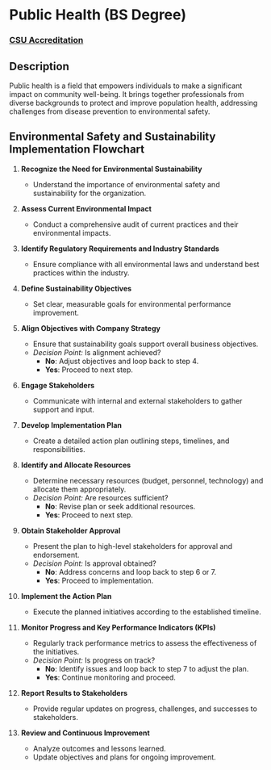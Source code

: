<h1>Public Health (BS Degree) </h1>

 ### [CSU Accreditation](https://catalog.csuniv.edu/preview_program.php?catoid=33&poid=3248)

<h2>Description</h2>
Public health is a field that empowers individuals to make a significant impact on community well-being. It brings together professionals from diverse backgrounds to protect and improve population health, addressing challenges from disease prevention to environmental safety.
<br />


<h2>Environmental Safety and Sustainability Implementation Flowchart</h2> 



1. **Recognize the Need for Environmental Sustainability**
    - Understand the importance of environmental safety and sustainability for the organization.
  
  
2. **Assess Current Environmental Impact**
    - Conduct a comprehensive audit of current practices and their environmental impacts.
  
  
3. **Identify Regulatory Requirements and Industry Standards**
    - Ensure compliance with all environmental laws and understand best practices within the industry.
   
   
4. **Define Sustainability Objectives**
    - Set clear, measurable goals for environmental performance improvement.
  
  
5. **Align Objectives with Company Strategy**
    - Ensure that sustainability goals support overall business objectives.
    - *Decision Point:* Is alignment achieved?
        - **No**: Adjust objectives and loop back to step 4.
        - **Yes**: Proceed to next step.
  
  
6. **Engage Stakeholders**
    - Communicate with internal and external stakeholders to gather support and input.
  
  
7. **Develop Implementation Plan**
    - Create a detailed action plan outlining steps, timelines, and responsibilities.
  
  
8. **Identify and Allocate Resources**
    - Determine necessary resources (budget, personnel, technology) and allocate them appropriately.
    - *Decision Point:* Are resources sufficient?
        - **No**: Revise plan or seek additional resources.
        - **Yes**: Proceed to next step.
  
  
9. **Obtain Stakeholder Approval**
    - Present the plan to high-level stakeholders for approval and endorsement.
    - *Decision Point:* Is approval obtained?
        - **No**: Address concerns and loop back to step 6 or 7.
        - **Yes**: Proceed to implementation.
  
  
10. **Implement the Action Plan**
     - Execute the planned initiatives according to the established timeline.
  
  
11. **Monitor Progress and Key Performance Indicators (KPIs)**
     - Regularly track performance metrics to assess the effectiveness of the initiatives.
     - *Decision Point:* Is progress on track?
         - **No**: Identify issues and loop back to step 7 to adjust the plan.
         - **Yes**: Continue monitoring and proceed.
  
  
12. **Report Results to Stakeholders**
     - Provide regular updates on progress, challenges, and successes to stakeholders.
  
  
13. **Review and Continuous Improvement**
     - Analyze outcomes and lessons learned.
     - Update objectives and plans for ongoing improvement.
</b> 





<!--
 ```diff
- text in red
+ text in green
! text in orange
# text in gray
@@ text in purple (and bold)@@
```
--!>
